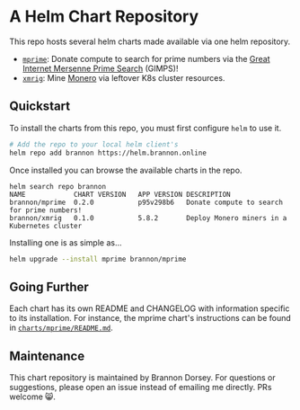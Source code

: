 # A Helm Chart Repository

This repo hosts several helm charts made available via one helm repository.

- [`mprime`](charts/mprime): Donate compute to search for prime numbers via the [Great Internet Mersenne Prime Search](https://www.mersenne.org/) (GIMPS)!
- [`xmrig`](charts/xmrig): Mine [Monero](https://www.getmonero.org/) via leftover K8s cluster resources.

## Quickstart

To install the charts from this repo, you must first configure `helm` to use it.

```bash
# Add the repo to your local helm client's
helm repo add brannon https://helm.brannon.online
```

Once installed you can browse the available charts in the repo.

```
helm search repo brannon
NAME          	CHART VERSION	APP VERSION	DESCRIPTION
brannon/mprime	0.2.0        	p95v298b6  	Donate compute to search for prime numbers!
brannon/xmrig 	0.1.0        	5.8.2      	Deploy Monero miners in a Kubernetes cluster
```

Installing one is as simple as...

```bash
helm upgrade --install mprime brannon/mprime
```

## Going Further

Each chart has its own README and CHANGELOG with information specific to its installation. For instance, the mprime chart's instructions can be found in [`charts/mprime/README.md`](charts/mprime/README.md).

## Maintenance

This chart repository is maintained by Brannon Dorsey. For questions or suggestions, please open an issue instead of emailing me directly. PRs welcome 😸.
